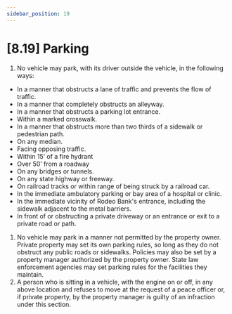 ```yaml
---
sidebar_position: 19
---
```

# [8.19] Parking

1. No vehicle may park, with its driver outside the vehicle, in the following ways:

- In a manner that obstructs a lane of traffic and prevents the flow of traffic.
- In a manner that completely obstructs an alleyway.
- In a manner that obstructs a parking lot entrance.
- Within a marked crosswalk.
- In a manner that obstructs more than two thirds of a sidewalk or pedestrian path.
- On any median.
- Facing opposing traffic.
- Within 15’ of a fire hydrant
- Over 50’ from a roadway
- On any bridges or tunnels.
- On any state highway or freeway.
- On railroad tracks or within range of being struck by a railroad car.
- In the immediate ambulatory parking or bay area of a hospital or clinic.
- In the immediate vicinity of Rodeo Bank's entrance, including the sidewalk adjacent to the metal barriers.
- In front of or obstructing a private driveway or an entrance or exit to a private road or path.

1. No vehicle may park in a manner not permitted by the property owner. Private property may set its own parking rules, so long as they do not obstruct any public roads or sidewalks. Policies may also be set by a property manager authorized by the property owner. State law enforcement agencies may set parking rules for the facilities they maintain.
2. A person who is sitting in a vehicle, with the engine on or off, in any above location and refuses to move at the request of a peace officer or, if private property, by the property manager is guilty of an infraction under this section.

